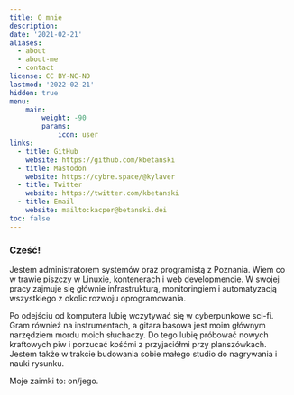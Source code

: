 ```yaml
---
title: O mnie
description:
date: '2021-02-21'
aliases:
  - about
  - about-me
  - contact
license: CC BY-NC-ND
lastmod: '2022-02-21'
hidden: true
menu:
    main: 
        weight: -90
        params:
            icon: user
links:
  - title: GitHub
    website: https://github.com/kbetanski
  - title: Mastodon
    website: https://cybre.space/@kylaver
  - title: Twitter
    website: https://twitter.com/kbetanski
  - title: Email
    website: mailto:kacper@betanski.dei
toc: false
---
```


### Cześć!

Jestem administratorem systemów oraz programistą z Poznania. Wiem co w trawie
piszczy w Linuxie, kontenerach i web developmencie. W swojej pracy zajmuje się
głównie infrastrukturą, monitoringiem i automatyzacją wszystkiego z okolic
rozwoju oprogramowania.

Po odejściu od komputera lubię wczytywać się w cyberpunkowe sci-fi. Gram również
na instrumentach, a gitara basowa jest moim głównym narzędziem mordu moich
słuchaczy. Do tego lubię próbować nowych kraftowych piw i porzucać kośćmi z
przyjaciółmi przy planszówkach. Jestem także w trakcie budowania sobie małego
studio do nagrywania i nauki rysunku.

Moje zaimki to: on/jego.
